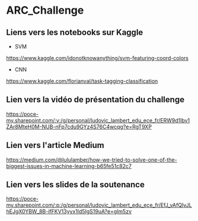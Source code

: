 # ARC_Challenge

## Liens vers les notebooks sur Kaggle 

* SVM

https://www.kaggle.com/idonotknowanything/svm-featuring-coord-colors

* CNN

https://www.kaggle.com/florianval/task-tagging-classification

## Lien vers la vidéo de présentation du challenge

https://poce-my.sharepoint.com/:v:/g/personal/ludovic_lambert_edu_ece_fr/ERW9d1lbv1ZAr8MteH0M-NUB-nFp7cdu9GYz4S76C4wcqg?e=RgT9XP

## Lien vers l'article Medium 

https://medium.com/@lululamber/how-we-tried-to-solve-one-of-the-biggest-issues-in-machine-learning-b65fe51c82c7

## Lien vers les slides de la soutenance

https://poce-my.sharepoint.com/:p:/g/personal/ludovic_lambert_edu_ece_fr/EfJ_vAfQIvJLhEJgX0YBW_8B-ifFKV13yyx1ld5IgS19uA?e=glm5zv
